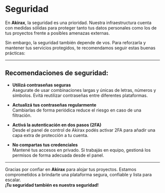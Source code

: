 # Seguridad

En **Akirax**, la seguridad es una prioridad. Nuestra infraestructura cuenta con medidas sólidas para proteger tanto tus datos personales como los de tus proyectos frente a posibles amenazas externas.

Sin embargo, la seguridad también depende de vos. Para reforzarla y mantener tus servicios protegidos, te recomendamos seguir estas buenas prácticas:

---

## Recomendaciones de seguridad:

- **Utilizá contraseñas seguras**  
  Asegurate de usar combinaciones largas y únicas de letras, números y símbolos. Evitá reutilizar contraseñas entre diferentes plataformas.

- **Actualizá tus contraseñas regularmente**  
  Cambiarlas de forma periódica reduce el riesgo en caso de una filtración.

- **Activá la autenticación en dos pasos (2FA)**  
  Desde el panel de control de Akirax podés activar 2FA para añadir una capa extra de protección a tu cuenta.

- **No compartas tus credenciales**  
  Mantené tus accesos en privado. Si trabajás en equipo, gestioná los permisos de forma adecuada desde el panel.

---

Gracias por confiar en **Akirax** para alojar tus proyectos. Estamos comprometidos a brindarte una plataforma segura, confiable y lista para escalar.  
**¡Tu seguridad también es nuestra seguridad!**

